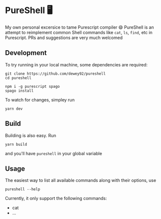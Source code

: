 # PureShell 🖥
My own personal excersice to tame Purescript compiler 😄 PureShell is an attempt to reimplement common Shell commands like `cat`, `ls`, `find`, etc in Purescript. PRs and suggestions are very much welcomed

## Development
To try running in your local machine, some dependencies are required:
```
git clone https://github.com/dewey92/pureshell
cd pureshell

npm i -g purescript spago
spago install
```

To watch for changes, simpley run
```
yarn dev
```

## Build
Building is also easy. Run
```
yarn build
```

and you'll have `pureshell` in your global variable

## Usage
The easiest way to list all available commands along with their options, use
```
pureshell --help
```

Currently, it only support the following commands:
- cat
- ...
